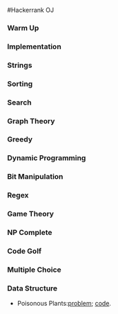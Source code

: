 #Hackerrank OJ

### Warm Up

### Implementation

### Strings

### Sorting

### Search

### Graph Theory

### Greedy

### Dynamic Programming

### Bit Manipulation

### Regex

### Game Theory

### NP Complete

### Code Golf

### Multiple Choice


### Data Structure
* Poisonous Plants:[problem](https://www.hackerrank.com/challenges/poisonous-plants); [code](https://github.com/yular/CC--InterviewProblem/blob/master/Hackerrank_InterviewStreet/poisonous-plants.cpp).
